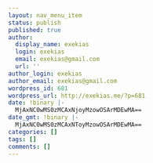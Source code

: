 ```yaml
---
layout: nav_menu_item
status: publish
published: true
author:
  display_name: exekias
  login: exekias
  email: exekias@gmail.com
  url: ''
author_login: exekias
author_email: exekias@gmail.com
wordpress_id: 681
wordpress_url: http://exekias.me/?p=681
date: !binary |-
  MjAxNC0wMS0zMCAxNjoyMzowOSArMDEwMA==
date_gmt: !binary |-
  MjAxNC0wMS0zMCAxNToyMzowOSArMDEwMA==
categories: []
tags: []
comments: []
---
```


